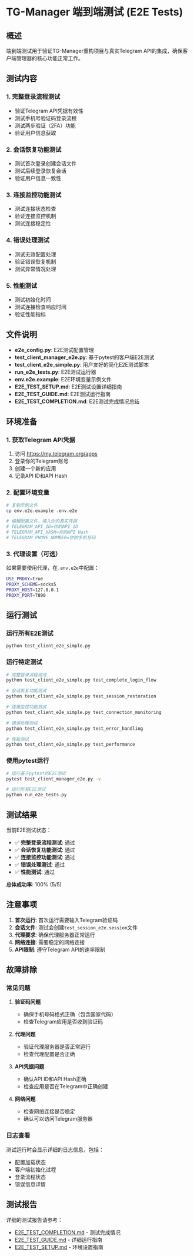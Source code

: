 # TG-Manager 端到端测试 (E2E Tests)

## 概述

端到端测试用于验证TG-Manager重构项目与真实Telegram API的集成，确保客户端管理器的核心功能正常工作。

## 测试内容

### 1. 完整登录流程测试
- 验证Telegram API凭据有效性
- 测试手机号验证码登录流程
- 测试两步验证（2FA）功能
- 验证用户信息获取

### 2. 会话恢复功能测试
- 测试首次登录创建会话文件
- 测试后续登录恢复会话
- 验证用户信息一致性

### 3. 连接监控功能测试
- 测试连接状态检查
- 验证连接监控机制
- 测试连接稳定性

### 4. 错误处理测试
- 测试无效配置处理
- 验证错误恢复机制
- 测试异常情况处理

### 5. 性能测试
- 测试初始化时间
- 测试连接检查响应时间
- 验证性能指标

## 文件说明

- **e2e_config.py**: E2E测试配置管理
- **test_client_manager_e2e.py**: 基于pytest的客户端E2E测试
- **test_client_e2e_simple.py**: 用户友好的简化E2E测试脚本
- **run_e2e_tests.py**: E2E测试运行器
- **env.e2e.example**: E2E环境变量示例文件
- **E2E_TEST_SETUP.md**: E2E测试设置详细指南
- **E2E_TEST_GUIDE.md**: E2E测试运行指南
- **E2E_TEST_COMPLETION.md**: E2E测试完成情况总结

## 环境准备

### 1. 获取Telegram API凭据
1. 访问 https://my.telegram.org/apps
2. 登录你的Telegram账号
3. 创建一个新的应用
4. 记录API ID和API Hash

### 2. 配置环境变量
```bash
# 复制示例文件
cp env.e2e.example .env.e2e

# 编辑配置文件，填入你的真实凭据
# TELEGRAM_API_ID=你的API ID
# TELEGRAM_API_HASH=你的API Hash
# TELEGRAM_PHONE_NUMBER=你的手机号码
```

### 3. 代理设置（可选）
如果需要使用代理，在`.env.e2e`中配置：
```bash
USE_PROXY=true
PROXY_SCHEME=socks5
PROXY_HOST=127.0.0.1
PROXY_PORT=7890
```

## 运行测试

### 运行所有E2E测试
```bash
python test_client_e2e_simple.py
```

### 运行特定测试
```bash
# 完整登录流程测试
python test_client_e2e_simple.py test_complete_login_flow

# 会话恢复功能测试
python test_client_e2e_simple.py test_session_restoration

# 连接监控功能测试
python test_client_e2e_simple.py test_connection_monitoring

# 错误处理测试
python test_client_e2e_simple.py test_error_handling

# 性能测试
python test_client_e2e_simple.py test_performance
```

### 使用pytest运行
```bash
# 运行基于pytest的E2E测试
pytest test_client_manager_e2e.py -v

# 运行所有E2E测试
python run_e2e_tests.py
```

## 测试结果

当前E2E测试状态：
- ✅ **完整登录流程测试**: 通过
- ✅ **会话恢复功能测试**: 通过
- ✅ **连接监控功能测试**: 通过
- ✅ **错误处理测试**: 通过
- ✅ **性能测试**: 通过

**总体成功率**: 100% (5/5)

## 注意事项

1. **首次运行**: 首次运行需要输入Telegram验证码
2. **会话文件**: 测试会创建`test_session_e2e.session`文件
3. **代理要求**: 确保代理服务器正常运行
4. **网络连接**: 需要稳定的网络连接
5. **API限制**: 遵守Telegram API的速率限制

## 故障排除

### 常见问题

1. **验证码问题**
   - 确保手机号码格式正确（包含国家代码）
   - 检查Telegram应用是否收到验证码

2. **代理问题**
   - 验证代理服务器是否正常运行
   - 检查代理配置是否正确

3. **API凭据问题**
   - 确认API ID和API Hash正确
   - 检查应用是否在Telegram中正确创建

4. **网络问题**
   - 检查网络连接是否稳定
   - 确认可以访问Telegram服务器

### 日志查看
测试运行时会显示详细的日志信息，包括：
- 配置加载状态
- 客户端初始化过程
- 登录流程状态
- 错误信息详情

## 测试报告

详细的测试报告请参考：
- [E2E_TEST_COMPLETION.md](E2E_TEST_COMPLETION.md) - 测试完成情况
- [E2E_TEST_GUIDE.md](E2E_TEST_GUIDE.md) - 详细运行指南
- [E2E_TEST_SETUP.md](E2E_TEST_SETUP.md) - 环境设置指南 